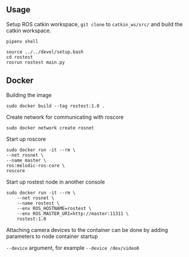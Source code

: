 ## Usage

Setup ROS catkin workspace, `git clone` to `catkin_ws/src/` and build the catkin workspace.


`pipenv shell`
```
source ../../devel/setup.bash
cd rostest
rosrun rostest main.py
```

## Docker

Building the image

`sudo docker build --tag rostest:1.0 .`

Create network for communicating with roscore

`sudo docker network create rosnet`

Start up roscore
```
sudo docker run -it --rm \
--net rosnet \
--name master \
ros:melodic-ros-core \
roscore
```
Start up rostest node in another console
```
sudo docker run -it --rm \
    --net rosnet \
    --name rostest \
    --env ROS_HOSTNAME=rostest \
    --env ROS_MASTER_URI=http://master:11311 \
    rostest:1.0
```
Attaching camera devices to the container can be done by adding parameters to node container startup

`--device` argument, for example `--device /dev/video0`
